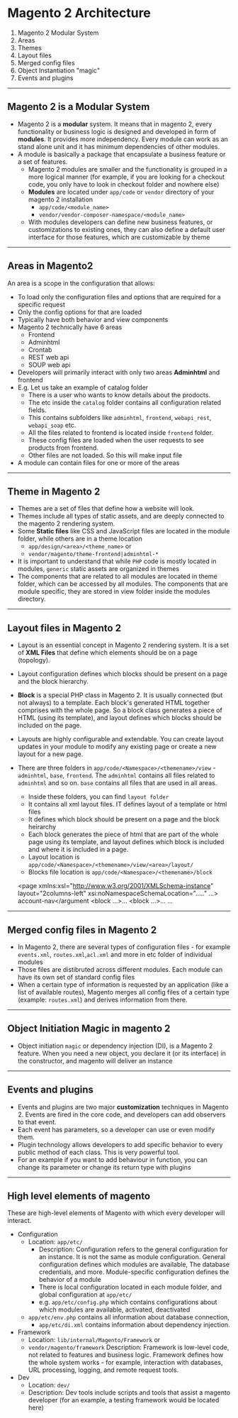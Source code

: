 Magento 2 Architecture
======================

1. Magento 2 Modular System
2. Areas
3. Themes
4. Layout files
5. Merged config files
6. Object Instantiation "magic"
7. Events and plugins

---

Magento 2 is a Modular System
-----------------------------
- Magento 2 is a **modular** system. It means that in magento 2, every functionality or business logic is designed and developed in form of **modules**. It provides more independency. Every module can work as an stand alone unit and it has minimum dependencies of other modules.
- A module is basically a package that encapsulate a business feature or a set of features.
    - Magento 2 modules are smaller and the functionality is grouped in a more logical manner (for example, if you are looking for a checkout code, you only have to look in checkout folder and nowhere else)
    - **Modules** are located under `app/code` or `vendor` directory of your magento 2 installation
        - `app/code/<module_name>`
        - `vendor/vendor-composer-namespace/<module_name>`
    - With modules developers can define new business features, or customizations to existing ones, they can also define a default user interface for those features, which are customizable by theme

---

Areas in Magento2
-----------------
An area is a scope in the configuration that allows:
- To load only the configuration files and options that are required for a specific request
- Only the config options for that are loaded
- Typically have both behavior and view components
- Magento 2 technically have 6 areas
    - Frontend
    - Adminhtml
    - Crontab
    - REST web api
    - SOUP web api
- Developers will primarily interact with only two areas **Adminhtml** and frontend
- E.g. Let us take an example of catalog folder 
    - There is a user who wants to know details about the prodocts. 
    - The etc inside the `catalog` folder contains all configuration related fields. 
    - This contains subfolders like `adminhtml`, `frontend`, `webapi_rest`, `webapi_soap` etc. 
    - All the files related to frontend is located inside `frontend` folder. 
    - These config files are loaded when the user requests to see products from frontend. 
    - Other files are not loaded. So this will make input file 
- A module can contain files for one or more of the areas

---

Theme in Magento 2
------------------
- Themes are a set of files that define how a website will look.
- Themes include all types of static assets, and are deeply connected to the magento 2 rendering system.
- Some **Static files** like CSS and JavaScript files are located in the module folder, while others are in a theme location
    - `app/design/<area>/<theme_name>` or
    - `vendor/magento/theme-frontend|adminhtml-*`
- It is important to understand that while `PHP` code is mostly located in modules, `generic` static assets are organized in themes
- The components that are related to all modules are located in theme folder, which can be accessed by all modules. The components that are module specific, they are stored in view folder inside the modules directory.

---

Layout files in Magento 2
-------------------------
- Layout is an essential concept in Magento 2 rendering system. It is a set of **XML Files** that define which elements should be on a page (topology).
- Layout configuration defines which blocks should be present on a page and the block hierarchy.
- **Block** is a special PHP class in Magento 2. It is usually connected (but not always) to a template. Each block's generated HTML together comprises with the whole page. So a block class generates a piece of HTML (using its template), and layout defines which blocks should be included on the page.
- Layouts are highly configurable and extendable. You can create layout updates in your module to modify any existing page or create a new layout for a new page.
- There are three folders in `app/code/<Namespace>/<themename>/view` - `adminhtml`, `base`, `frontend`. The `adminhtml` contains all files related to `adminhtml` and so on. `base` contains all files that are used in all areas.
    - Inside these folders, you can find `layout folder`
    - It contains all xml layout files. IT defines layout of a template or html files
    - It defines which block should be present on a page and the block heirarchy
    - Each block generates the piece of html that are part of the whole page using its template, and layout defines which block is included and where it is included in a page. 
    - Layout location is `app/code/<Namespace>/<themename>/view/<area>/layout/`
    - Blocks file location is `app/code/<Namespace>/<themename>/block`

    <page xmlns:xsl="http://www.w3.org/2001/XMLSchema-instance" layout="2columns-left" xsi:noNamespaceSchemaLocation="....." ...>
      <body>
        <attribute name="class" value="account" />
        <referenceContainer name='sidebar.main'>
           <block class="Magento\Framework\View\Element\Template" template="Magento_theme::html/collapsible.phtml" bef...>
              <arguments>
                <argument name="block_css" xsi:type="string">account-nav</argument
              </arguments>
              <block ...>...</block>
              <block ...>...</block>
              ...
           </block>
        </referenceContainer>
      </body>
    </page>

---

Merged config files in Magento 2
--------------------------------
- In Magento 2, there are several types of configuration files - for example `events.xml`, `routes.xml`,`acl.xml` and more in etc folder of individual modules
- Those files are distibruted across different modules. Each module can have its own set of standard config files
- When a certain type of information is requested by an application (like a list of available routes), Magento merges all config files of a certain type (example: `routes.xml`) and derives information from there.

---

Object Initiation **Magic** in magento 2
----------------------------
- Object initiation `magic` or dependency injection (DI), is a Magento 2 feature. When you need a new object, you declare it (or its interface) in the constructor, and magento will deliver an instance

---

Events and plugins
------------------
- Events and plugins are two major **customization** techniques in Magento 2. Events are fired in the core code, and developers can add observers to that event.
- Each event has parameters, so a developer can use or even modify them.
- Plugin technology allows developers to add specific behavior to every public method of each class. This is very powerful tool.
- For an example if you want to add behaviour in function, you can change its parameter or change its return type with plugins

---

High level elements of magento
------------------------------
These are high-level elements of Magento with which every developer will interact.
- Configuration
  	- Location: `app/etc/`
	  - Description: Configuration refers to the general configuration for an instance. It is not the same as module configuration. General configuration defines which modules are available, The database credentials, and more. Module-specific configuration defines the behavior of a module
	  - There is local configuration located in each module folder, and global configuration at `app/etc/`
	  - e.g. `app/etc/config.php` which contains configurations about which modules are available, activated, deactivated
  	- `app/etc/env.php` contains all information about database connection, 
	  - `app/etc/di.xml` contains information about dependency injection.
- Framework
    - Location: `lib/internal/Magento/Framework` or
    - `vendor/magento/framework`
    Description: Framework is low-level code, not related to features and business logic. Framework defines how the whole system works - for example, interaction with databases, URL processing, logging, and remote request tools.
- Dev
    - Location: `dev/`
    - Description: Dev tools include scripts and tools that assist a magento developer (for an example, a testing framework would be located here)
